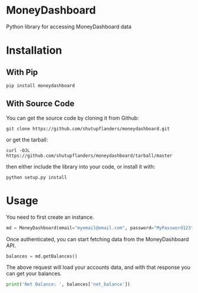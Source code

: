 # MoneyDashboard

Python library for accessing MoneyDashboard data

# Installation

## With Pip

`pip install moneydashboard`

## With Source Code

You can get the source code by cloning it from Github:

`git clone https://github.com/shutupflanders/moneydashboard.git`

or get the tarball:

`curl -OJL https://github.com/shutupflanders/moneydashboard/tarball/master`

then either include the library into your code, or install it with:

`python setup.py install`

# Usage

You need to first create an instance.

```python
md = MoneyDashboard(email="myemail@email.com", password="MyPassword123")
```

Once authenticated, you can start fetching data from the MoneyDashboard API.

```python
balances = md.getBalances()
```

The above request will load your accounts data, and with that response you can get your balances.

```python
print('Net Balance: ', balances['net_balance'])
```
